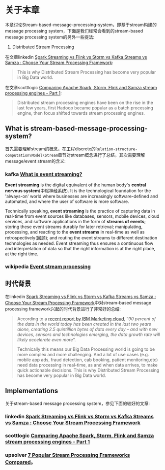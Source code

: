 # 关于本章

本章讨论Stream-based-message-processing-system，即基于stream构建的message processing system，下面是我们经常会看到的stream-based message processing system的另外一些提法:

1) Distributed Stream Processing

在文章linkedin [Spark Streaming vs Flink vs Storm vs Kafka Streams vs Samza : Choose Your Stream Processing Framework](https://www.linkedin.com/pulse/spark-streaming-vs-flink-storm-kafka-streams-samza-choose-prakash/):

> This is why Distributed Stream Processing has become very popular in Big Data world.

在文章scottlogic [Comparing Apache Spark, Storm, Flink and Samza stream processing engines - Part 1](https://blog.scottlogic.com/2018/07/06/comparing-streaming-frameworks-pt1.html):

> Distributed stream processing engines have been on the rise in the last few years, first Hadoop became popular as a batch processing engine, then focus shifted towards stream processing engines. 



## What is stream-based-message-processing-system?

首先需要理解stream的概念，在工程discrete的`Relation-structure-computation\Model\Stream`章节对stream概念进行了总结。其次需要理解message/event stream的含义:

### kafka [What is event streaming?](https://kafka.apache.org/intro#intro_streaming)

**Event streaming** is the digital equivalent of the human body's **central nervous system**(中枢神经系统). It is the technological foundation for the 'always-on' world where businesses are increasingly software-defined and automated, and where the user of software is more software.

Technically speaking, **event streaming** is the practice of capturing data in real-time from event sources like databases, sensors, mobile devices, cloud services, and software applications in the form of **streams of events**; storing these event streams durably for later retrieval; manipulating, processing, and reacting to the **event streams** in real-time as well as retrospectively(回顾); and routing the event streams to different destination technologies as needed. Event streaming thus ensures a continuous flow and interpretation of data so that the right information is at the right place, at the right time.



### wikipedia [Event stream processing](https://en.wikipedia.org/wiki/Event_stream_processing)



## 时代背景

在linkedin [Spark Streaming vs Flink vs Storm vs Kafka Streams vs Samza : Choose Your Stream Processing Framework](https://www.linkedin.com/pulse/spark-streaming-vs-flink-storm-kafka-streams-samza-choose-prakash/)中对stream-based message processing framework兴起的时代背景进行了非常好的总结:

> According to a [recent report by IBM Marketing cloud](https://www.mediapost.com/publications/article/291358/90-of-todays-data-created-in-two-years.html), “*90 percent of the data in the world today has been created in the last two years alone, creating 2.5 quintillion bytes of data every day – and with new devices, sensors and technologies emerging, the data growth rate will likely accelerate even more*”.
>
> Technically this means our Big Data Processing world is going to be more complex and more challenging. And a lot of use cases (e.g. mobile app ads, fraud detection, cab booking, patient monitoring,etc) need data processing in real-time, as and when data arrives, to make quick actionable decisions. This is why Distributed Stream Processing has become very popular in Big Data world.

## Implementations

关于stream-based message processing system，参见下面的较好的文章:

### linkedin [Spark Streaming vs Flink vs Storm vs Kafka Streams vs Samza : Choose Your Stream Processing Framework](https://www.linkedin.com/pulse/spark-streaming-vs-flink-storm-kafka-streams-samza-choose-prakash/)





### scottlogic [Comparing Apache Spark, Storm, Flink and Samza stream processing engines - Part 1](https://blog.scottlogic.com/2018/07/06/comparing-streaming-frameworks-pt1.html)



### upsolver [7 Popular Stream Processing Frameworks Compared](https://www.upsolver.com/blog/popular-stream-processing-frameworks-compared)。